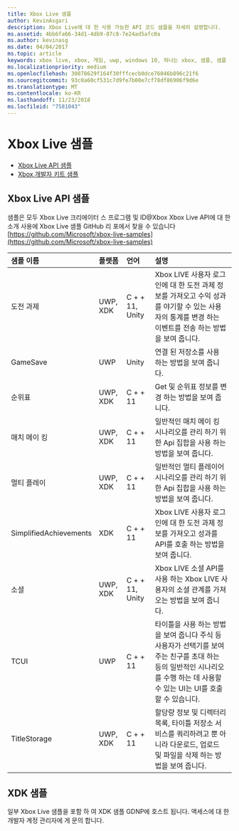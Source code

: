 ```yaml
---
title: Xbox Live 샘플
author: KevinAsgari
description: Xbox Live에 대 한 사용 가능한 API 코드 샘플을 자세히 설명합니다.
ms.assetid: 4bb6fa66-34d1-4db9-87c8-7e24ad5afc0a
ms.author: kevinasg
ms.date: 04/04/2017
ms.topic: article
keywords: xbox live, xbox, 게임, uwp, windows 10, 하나는 xbox, 샘플, 샘플
ms.localizationpriority: medium
ms.openlocfilehash: 30078629f164f30fffcecb0dce76046b896c21f6
ms.sourcegitcommit: 93c0a60cf531c7d9fe7b00e7cf78df86906f9d6e
ms.translationtype: MT
ms.contentlocale: ko-KR
ms.lasthandoff: 11/23/2018
ms.locfileid: "7581043"
---
```

# <a name="xbox-live-samples"></a>Xbox Live 샘플

* [Xbox Live API 샘플](#xbox-live-api-samples)
* [Xbox 개발자 키트 샘플](#xdk-samples)

## <a name="xbox-live-api-samples"></a>Xbox Live API 샘플
샘플은 모두 Xbox Live 크리에이터 스 프로그램 및 ID@Xbox Xbox Live API에 대 한 소개 사용에 Xbox Live 샘플 GitHub 리 포에서 찾을 수 있습니다[https://github.com/Microsoft/xbox-live-samples](https://github.com/Microsoft/xbox-live-samples)

| 샘플 이름             | 플랫폼 | 언어                     | 설명                                                                                                                                                                                                           |
|:------------------------|:----------|:------------------------------|:----------------------------------------------------------------------------------------------------------------------------------------------------------------------------------------------------------------------|
| 도전 과제            | UWP, XDK | C + + 11, Unity                   | Xbox LIVE 사용자 로그인에 대 한 도전 과제 정보를 가져오고 수익 성과를 야기할 수 있는 사용자의 통계를 변경 하는 이벤트를 전송 하는 방법을 보여 줍니다. |
| GameSave                | UWP      | Unity                          | 연결 된 저장소를 사용 하는 방법을 보여 줍니다. |
| 순위표            | UWP, XDK | C + + 11                          | Get 및 순위표 정보를 변경 하는 방법을 보여 줍니다. |
| 매치 메이 킹             | UWP, XDK | C + + 11                          | 일반적인 매치 메이 킹 시나리오를 관리 하기 위한 Api 집합을 사용 하는 방법을 보여 줍니다. |
| 멀티 플레이             | UWP, XDK | C + + 11                          | 일반적인 멀티 플레이어 시나리오를 관리 하기 위한 Api 집합을 사용 하는 방법을 보여 줍니다. |
| SimplifiedAchievements  | XDK      | C + + 11                          | Xbox LIVE 사용자 로그인에 대 한 도전 과제 정보를 가져오고 성과를 API를 호출 하는 방법을 보여 줍니다. |
| 소셜                  | UWP, XDK | C + + 11, Unity                   | Xbox LIVE 소셜 API를 사용 하는 Xbox LIVE 사용자의 소셜 관계를 가져오는 방법을 보여 줍니다. |
| TCUI                    | UWP      | C + + 11                          | 타이틀을 사용 하는 방법을 보여 줍니다 주식 등 사용자가 선택기를 보여 주는 친구를 초대 하는 등의 일반적인 시나리오를 수행 하는 데 사용할 수 있는 UI는 UI를 호출할 수 있습니다. |
| TitleStorage            | UWP, XDK | C + + 11                          | 할당량 정보 및 디렉터리 목록, 타이틀 저장소 서비스를 쿼리하려고 뿐 아니라 다운로드, 업로드 및 파일을 삭제 하는 방법을 보여 줍니다. |

## <a name="xdk-samples"></a>XDK 샘플
일부 Xbox Live 샘플을 포함 하 여 XDK 샘플 GDNP에 호스트 됩니다. 액세스에 대 한 개발자 계정 관리자에 게 문의 합니다.
